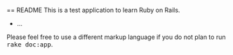 == README
This is a test application to learn Ruby on Rails.

* ...


Please feel free to use a different markup language if you do not plan to run
<tt>rake doc:app</tt>.
